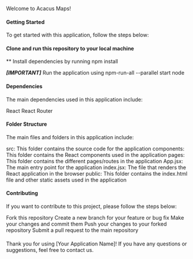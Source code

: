 Welcome to Acacus Maps!

#### Getting Started

To get started with this application, follow the steps below:

#### Clone and run this repository to your local machine

** Install dependencies by running npm install

***[IMPORTANT]*** Run the application using npm-run-all --parallel start node

#### Dependencies

The main dependencies used in this application include:

React
React Router

#### Folder Structure

The main files and folders in this application include:

src: This folder contains the source code for the application
components: This folder contains the React components used in the application
pages: This folder contains the different pages/routes in the application
App.jsx: The main entry point for the application
index.jsx: The file that renders the React application in the browser
public: This folder contains the index.html file and other static assets used in the application

#### Contributing

If you want to contribute to this project, please follow the steps below:

Fork this repository
Create a new branch for your feature or bug fix
Make your changes and commit them
Push your changes to your forked repository
Submit a pull request to the main repository

####

Thank you for using [Your Application Name]! If you have any questions or suggestions, feel free to contact us.
